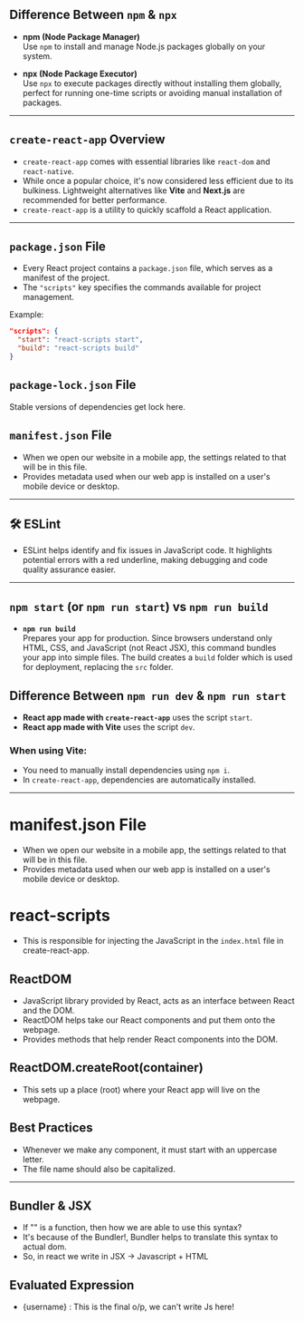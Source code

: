 ## Difference Between `npm` & `npx`

- **npm (Node Package Manager)**  
  Use `npm` to install and manage Node.js packages globally on your system.
  
- **npx (Node Package Executor)**  
  Use `npx` to execute packages directly without installing them globally, perfect for running one-time scripts or avoiding manual installation of packages.

---

## `create-react-app` Overview

- `create-react-app` comes with essential libraries like `react-dom` and `react-native`.  
- While once a popular choice, it's now considered less efficient due to its bulkiness. Lightweight alternatives like **Vite** and **Next.js** are recommended for better performance.
- `create-react-app` is a utility to quickly scaffold a React application.

---

## `package.json` File

- Every React project contains a `package.json` file, which serves as a manifest of the project.
- The `"scripts"` key specifies the commands available for project management.

Example:
```json
"scripts": {
  "start": "react-scripts start",
  "build": "react-scripts build"
}

```

## `package-lock.json` File

Stable versions of dependencies get lock here.  

## `manifest.json` File
- When we open our website in a mobile app, the settings related to that will be in this file.
- Provides metadata used when our web app is installed on a user's mobile device or desktop.

---

## 🛠️ ESLint

- ESLint helps identify and fix issues in JavaScript code. It highlights potential errors with a red underline, making debugging and code quality assurance easier.

---

## `npm start` (or `npm run start`) vs `npm run build`

- **`npm run build`**  
  Prepares your app for production. Since browsers understand only HTML, CSS, and JavaScript (not React JSX), this command bundles your app into simple files. The build creates a `build` folder which is used for deployment, replacing the `src` folder.

## Difference Between `npm run dev` & `npm run start`

- **React app made with `create-react-app`** uses the script `start`.  
- **React app made with Vite** uses the script `dev`.

### When using Vite:
- You need to manually install dependencies using `npm i`.
- In `create-react-app`, dependencies are automatically installed.

---

# manifest.json File
- When we open our website in a mobile app, the settings related to that will be in this file.
- Provides metadata used when our web app is installed on a user's mobile device or desktop.

# react-scripts
- This is responsible for injecting the JavaScript in the `index.html` file in create-react-app.

## ReactDOM
- JavaScript library provided by React, acts as an interface between React and the DOM.
- ReactDOM helps take our React components and put them onto the webpage.
- Provides methods that help render React components into the DOM.

## ReactDOM.createRoot(container)
- This sets up a place (root) where your React app will live on the webpage.

## Best Practices
- Whenever we make any component, it must start with an uppercase letter.
- The file name should also be capitalized.

---

## Bundler & JSX
- If "<App/>" is a function, then how we are able to use this syntax?
- It's because of the Bundler!, Bundler helps to translate this syntax to actual dom. 
- So, in react we write in JSX -> Javascript + HTML

## Evaluated Expression 
- {username} : This is the final o/p, we can't write Js here!



